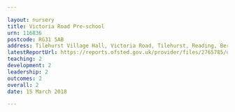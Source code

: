 ```yaml
---

layout: nursery
title: Victoria Road Pre-school
urn: 116836
postcode: RG31 5AB
address: Tilehurst Village Hall, Victoria Road, Tilehurst, Reading, Berkshire, RG31 5AB
latestReportUrl: https://reports.ofsted.gov.uk/provider/files/2765785/urn/116836.pdf
teaching: 2
development: 2
leadership: 2
outcomes: 2
overall: 2
date: 15 March 2018

---
```

